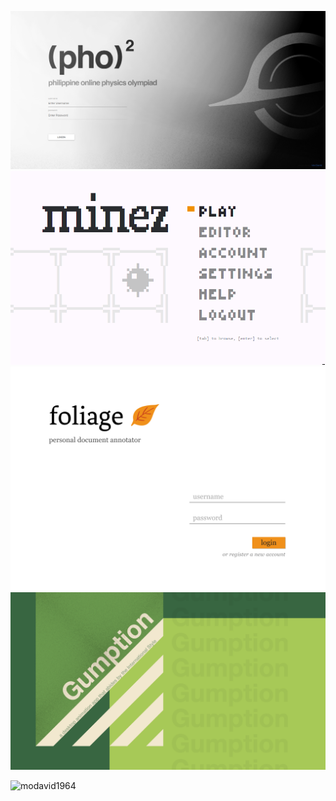 <!-- [![GitHub Streak](https://streak-stats.demolab.com?user=MoDavid1964)](https://git.io/streak-stats) -->
![(PhO)^2](pho2.png)
![Minez](minez.png)
![Foliage](Login.png)
![Gumption](gumption_new.png)


<p><img align="left" src="https://github-readme-stats.vercel.app/api/top-langs?username=modavid1964&show_icons=true&locale=en&layout=compact" alt="modavid1964" /></p>

